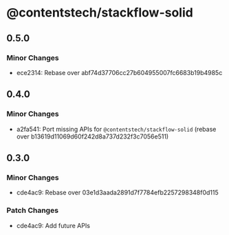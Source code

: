 # @contentstech/stackflow-solid

## 0.5.0

### Minor Changes

- ece2314: Rebase over abf74d37706cc27b604955007fc6683b19b4985c

## 0.4.0

### Minor Changes

- a2fa541: Port missing APIs for `@contentstech/stackflow-solid` (rebase over b13619d11069d60f242d8a737d232f3c7056e511)

## 0.3.0

### Minor Changes

- cde4ac9: Rebase over 03e1d3aada2891d7f7784efb2257298348f0d115

### Patch Changes

- cde4ac9: Add future APIs
